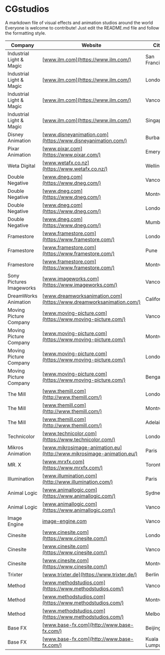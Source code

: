 # CGstudios
A markdown file of visual effects and animation studios around the world
Everyone is welcome to contribute! Just edit the README.md file and follow the formatting style.

| Company | Website | City | Country | VFX | Animation | Games | Job Postings |
| ------- | ------- | ---- | ------- | --- | --------- | ----- | ------------ |
| Industrial Light & Magic | [www.ilm.com](https://www.ilm.com/) | San Francisco | US | Yes | Yes |  | [ILM Job Postings](https://jobs.jobvite.com/lucascompanies/jobs/ilm?s=Industrial%20Light%20%26%20Magic) |
| Industrial Light & Magic | [www.ilm.com](https://www.ilm.com/) | London | UK | Yes | Yes |  | [ILM Job Postings](https://jobs.jobvite.com/lucascompanies/jobs/ilm?s=Industrial%20Light%20%26%20Magic) |
| Industrial Light & Magic | [www.ilm.com](https://www.ilm.com/) | Vancouver | CA | Yes | Yes |  | [ILM Job Postings](https://jobs.jobvite.com/lucascompanies/jobs/ilm?s=Industrial%20Light%20%26%20Magic) |
| Industrial Light & Magic | [www.ilm.com](https://www.ilm.com/) | Singapore | SG | Yes | Yes |  | [ILM Job Postings](https://jobs.jobvite.com/lucascompanies/jobs/ilm?s=Industrial%20Light%20%26%20Magic) |
| Disney Animation | [www.disneyanimation.com](https://www.disneyanimation.com/) | Burbank | US |  | Yes |  | [Disney Open Positions](https://www.disneyanimation.com/careers/open-positions) |
| Pixar Animation | [www.pixar.com](https://www.pixar.com/) | Emeryville | US |  | Yes |  | [Pixar Careers](https://pixar.wd5.myworkdayjobs.com/Pixar_External_Career_Site) |
| Weta Digital | [www.wetafx.co.nz](https://www.wetafx.co.nz/) | Wellington | NZ | Yes | Yes |  | [WetaFX careers](https://careers.wetafx.co.nz/) |
| Double Negative | [www.dneg.com](https://www.dneg.com/) | Vancouver | CA | Yes | Yes |  | [DNEG Careers](https://jobs.jobvite.com/double-negative-visual-effects/jobs) |
| Double Negative | [www.dneg.com](https://www.dneg.com/) | Montreal | CA | Yes | Yes |  | [DNEG Careers](https://jobs.jobvite.com/double-negative-visual-effects/jobs) |
| Double Negative | [www.dneg.com](https://www.dneg.com/) | London | UK | Yes | Yes |  | [DNEG Careers](https://jobs.jobvite.com/double-negative-visual-effects/jobs) |
| Double Negative | [www.dneg.com](https://www.dneg.com/) | Mumbai | IN | Yes | Yes |  | [DNEG Careers](https://jobs.jobvite.com/double-negative-visual-effects/jobs) |
| Framestore | [www.framestore.com](https://www.framestore.com/) | London | UK | Yes |  |  | [Framestore Job listings](https://www.framestore.com/careers/listings) |
| Framestore | [www.framestore.com](https://www.framestore.com/) | Pune | IN | Yes |  |  | [Framestore Job listings](https://www.framestore.com/careers/listings) |
| Framestore | [www.framestore.com](https://www.framestore.com/) | Montreal | CA | Yes |  |  | [Framestore Job listings](https://www.framestore.com/careers/listings) |
| Sony Pictures Imageworks | [www.imageworks.com](https://www.imageworks.com/) | Vancouver | CA | Yes | Yes |  | [Imageworks job postings](https://www.imageworks.com/job-postings) |
| DreamWorks Animation | [www.dreamworksanimation.com](https://www.dreamworksanimation.com/) | California | US |  | Yes |  | [NBCUniversal jobs](https://sjobs.brassring.com/TGnewUI/Search/Home/HomeWithPreLoad?partnerid=25354&siteid=5108&PageType=searchResults&SearchType=linkquery&LinkID=3947569#keyWordSearch=&locationSearch=) |
| Moving Picture Company | [www.moving-picture.com](https://www.moving-picture.com/) | Vancouver | CA | Yes | Yes |  | [Technicolor Vacancies](https://www.thefocus.com/vacancies?company=5) |
| Moving Picture Company | [www.moving-picture.com](https://www.moving-picture.com/) | Montreal | CA | Yes | Yes |  | [Technicolor Vacancies](https://www.thefocus.com/vacancies?company=5) |
| Moving Picture Company | [www.moving-picture.com](https://www.moving-picture.com/) | London | UK | Yes | Yes |  | [Technicolor Vacancies](https://www.thefocus.com/vacancies?company=5) |
| Moving Picture Company | [www.moving-picture.com](https://www.moving-picture.com/) | Bengaluru | IN | Yes | Yes |  | [Technicolor Vacancies](https://www.thefocus.com/vacancies?company=5) |
| The Mill | [www.themill.com](http://www.themill.com/) | London | UK | Yes |  |  | [Technicolor Vacancies](https://www.thefocus.com/vacancies?company=7) |
| The Mill | [www.themill.com](http://www.themill.com/) | Montreal | CA | Yes |  |  | [Technicolor Vacancies](https://www.thefocus.com/vacancies?company=7) |
| The Mill | [www.themill.com](http://www.themill.com/) | Adelaide | AU | Yes |  |  | [Technicolor Vacancies](https://www.thefocus.com/vacancies?company=7) |
| Technicolor | [www.technicolor.com](https://www.technicolor.com/) | London | UK | Yes |  |  | [Technicolor Vacancies](https://www.thefocus.com/vacancies?company=1) |
| Mikros Animation | [www.mikrosimage-animation.eu](http://www.mikrosimage-animation.eu/) | Paris | FR |  | Yes |  | [Technicolor Vacancies](https://www.thefocus.com/vacancies?company=3) |
| MR. X | [www.mrxfx.com](https://www.mrxfx.com/) | Toronto | CA | Yes |  |  | [Technicolor Vacancies](https://www.thefocus.com/vacancies?company=4) |
| Illumination | [www.illumination.com](http://www.illumination.com/) | Paris | FR |  | Yes |  | [illuminationmacguff careers](http://www.illuminationmacguff.com/careers-others.php) |
| Animal Logic | [www.animallogic.com](https://www.animallogic.com/) | Sydney | AU | Yes | Yes |  | [Animal Logic Careers](https://www.animallogic.com/careers/jobs/) |
| Animal Logic | [www.animallogic.com](https://www.animallogic.com/) | Vancouver | CA | Yes | Yes |  | [Animal Logic Careers](https://www.animallogic.com/careers/jobs/) |
| Image Engine | [image-engine.com](https://image-engine.com/) | Vancouver | CA | Yes |  |  | [Image Engine Jobs](https://jobs.image-engine.com/find-a-job/) |
| Cinesite | [www.cinesite.com](https://www.cinesite.com/) | London | UK | Yes |  |  | [Cinesite Jobs](https://www.cinesite.com/job-vacancies/) |
| Cinesite | [www.cinesite.com](https://www.cinesite.com/) | Vancouver | CA | Yes |  |  | [Cinesite Jobs](https://www.cinesite.com/job-vacancies/) |
| Cinesite | [www.cinesite.com](https://www.cinesite.com/) | Montreal | CA | Yes |  |  | [Cinesite Jobs](https://www.cinesite.com/job-vacancies/) |
| Trixter | [www.trixter.de](https://www.trixter.de/) | Berlin | DE | Yes |  |  | [Trixter Jobs](https://www.trixter.de/jobs/) |
| Method | [www.methodstudios.com](https://www.methodstudios.com/) | Vancouver | CA | Yes |  |  | [Method Jobs](https://www.methodstudios.com/en/careers-landing/search/) |
| Method | [www.methodstudios.com](https://www.methodstudios.com/) | Montreal | CA | Yes |  |  | [Method Jobs](https://www.methodstudios.com/en/careers-landing/search/) |
| Method | [www.methodstudios.com](https://www.methodstudios.com/) | Melbourne | AU | Yes |  |  | [Method Jobs](https://www.methodstudios.com/en/careers-landing/search/) |
| Base FX | [www.base-fx.com](http://www.base-fx.com/) | Beijing | CN | Yes |  |  | [Base Jobs](http://www.base-fx.com/jobs/) |
| Base FX | [www.base-fx.com](http://www.base-fx.com/) | Kuala Lumpur | MY | Yes |  |  | [Base Jobs](http://www.base-fx.com/jobs/) |
